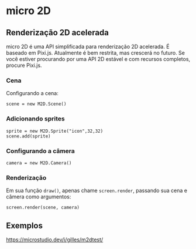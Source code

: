 # micro 2D
## Renderização 2D acelerada

micro 2D é uma API simplificada para renderização 2D acelerada. É baseado em Pixi.js. Atualmente é bem restrita, mas crescerá no futuro. Se você estiver procurando por uma API 2D estável e com recursos completos, procure Pixi.js.

### Cena

Configurando a cena:

```
scene = new M2D.Scene()
```

### Adicionando sprites

```
sprite = new M2D.Sprite("icon",32,32)
scene.add(sprite)
```

### Configurando a câmera

```
camera = new M2D.Camera()
```

### Renderização

Em sua função `draw()`, apenas chame `screen.render`, passando sua cena e câmera como argumentos:

```
screen.render(scene, camera)
```

## Exemplos

https://microstudio.dev/i/gilles/m2dtest/
